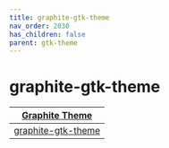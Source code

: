 ```yaml
---
title: graphite-gtk-theme
nav_order: 2030
has_children: false
parent: gtk-theme
---
```



# graphite-gtk-theme

| [Graphite Theme](https://samwhelp.github.io/note-about-theme/read/desktop-theme/themes/graphite-theme.html) |
| --- |
| [graphite-gtk-theme](https://github.com/vinceliuice/graphite-gtk-themes) |
